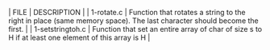 | FILE | DESCRIPTION |
| 1-rotate.c | Function that rotates a string to the right in place (same memory space). The last character should become the first. |
| 1-setstringtoh.c | Function that set an entire array of char of size s to H if at least one element of this array is H |